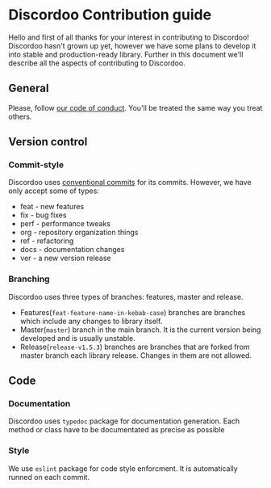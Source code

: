# Discordoo Contribution guide
Hello and first of all thanks for your interest in contributing to Discordoo! Discordoo hasn't grown up yet, however we have some plans to develop it into stable and production-ready library.
Further in this document we'll describe all the aspects of contributing to Discordoo.

## General
Please, follow [our code of conduct](CODE_OF_CONDUCT.md). You'll be treated the same way you treat others.

## Version control
### Commit-style
Discordoo uses [conventional commits](https://www.conventionalcommits.org/en/v1.0.0-beta.2/) for its commits. However, we have only accept some of types:
* feat - new features
* fix - bug fixes
* perf - performance tweaks
* org - repository organization things
* ref - refactoring
* docs - documentation changes
* ver - a new version release

### Branching
Discordoo uses three types of branches: features, master and release. 
* Features(`feat-feature-name-in-kebab-case`) branches are branches which include any changes to library itself.
* Master(`master`) branch in the main branch. It is the current version being developed and is usually unstable.
* Release(`release-v1.5.3`) branches are branches that are forked from master branch each library release. Changes in them are not allowed.

## Code
### Documentation
Discordoo uses `typedoc` package for documentation generation. Each method or class have to be documentated as precise as possible
### Style
We use `eslint` package for code style enforcment. It is automatically runned on each commit.
